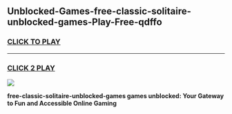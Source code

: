 
## Unblocked-Games-free-classic-solitaire-unblocked-games-Play-Free-qdffo
<h3>
<a href="https://premium76.site?title=free-classic-solitaire-unblocked-games&ref=21A">CLICK TO PLAY</a></h3>
<hr>

<h3>
<a href="https://premium76.site?title=free-classic-solitaire-unblocked-games&ref=21A">CLICK 2 PLAY</a>
  
</h3>

<a href="https://premium76.site?title=free-classic-solitaire-unblocked-games&ref=21A"><img src="https://clearcache.store/games.png"></a>


**free-classic-solitaire-unblocked-games games unblocked: Your Gateway to Fun and Accessible Online Gaming**

